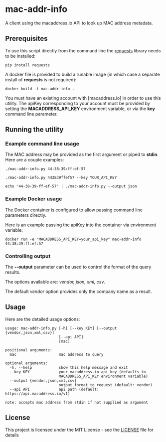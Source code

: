 # mac-addr-info
A client using the macaddress.io API to look up MAC address metadata.
## Prerequisites
To use this script directly from the command line the [requests](https://2.python-requests.org/en/master/) library needs to be installed:
```
pip install requests
```
A docker file is provided to build a runable image (in which case a separate install of **requests** is not required):
```
docker build -t mac-addr-info .
```
You must have an existing account with [macaddress.io] in order to use this utility. 
The apiKey corresponding to your account must be provided by setting the **MACADDRESS_API_KEY** environment variable, or via the **key** command line parameter.
## Running the utility
### Example command line usage
The MAC address may be provided as the first argument or piped to **stdin**. Here are a couple examples:
```
./mac-addr-info.py 44:38:39:ff:ef:57

./mac-addr-info.py 443839ffef57 --key YOUR_API_KEY

echo '44-38-39-ff-ef-57' | ./mac-addr-info.py --output json
```
### Example Docker usage
The Docker container is configured to allow passing command line parameters directly.

Here is an example passing the apiKey into the container via environment variable: 

```
docker run -e "MACADDRESS_API_KEY=your_api_key" mac-addr-info 44:38:39:ff:ef:57
```
### Controlling output
The **--output** parameter can be used to control the format of the query results.

The options available are: *vendor, json, xml, csv*.

The default *vendor* option provides only the company name as a result.
## Usage
Here are the detailed usage options:
```
usage: mac-addr-info.py [-h] [--key KEY] [--output {vendor,json,xml,csv}]
                        [--api API]
                        [mac]

positional arguments:
  mac                   mac address to query

optional arguments:
  -h, --help            show this help message and exit
  --key KEY             your macaddress.io api key (defaults to
                        MACADDRESS_API_KEY environment variable)
  --output {vendor,json,xml,csv}
                        output format to request (default: vendor)
  --api API             api path (default: https://api.macaddress.io/v1)

note: accepts mac address from stdin if not supplied as argument
```
## License

This project is licensed under the MIT License - see the [LICENSE](LICENSE) file for details
